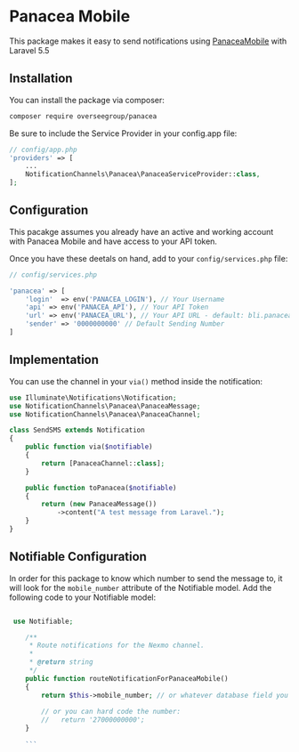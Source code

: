 # Panacea Mobile
This package makes it easy to send notifications using [PanaceaMobile](https://www.panaceamobile.com/) with Laravel 5.5

## Installation

You can install the package via composer:

```bash
composer require overseegroup/panacea
```

Be sure to include the Service Provider in your config.app file:
```php
// config/app.php
'providers' => [
    ...
    NotificationChannels\Panacea\PanaceaServiceProvider::class,
];
```


## Configuration

This pacakge assumes you already have an active and working account with Panacea Mobile and have access to your API token.

Once you have these deetals on hand, add to your `config/services.php` file:

```php
// config/services.php

'panacea' => [
    'login'  => env('PANACEA_LOGIN'), // Your Username
    'api' => env('PANACEA_API'), // Your API Token
    'url' => env('PANACEA_URL'), // Your API URL - default: bli.panaceamobile.com/json
    'sender' => '0000000000' // Default Sending Number
]
```

## Implementation

You can use the channel in your `via()` method inside the notification:

```php
use Illuminate\Notifications\Notification;
use NotificationChannels\Panacea\PanaceaMessage;
use NotificationChannels\Panacea\PanaceaChannel;

class SendSMS extends Notification
{
    public function via($notifiable)
    {
        return [PanaceaChannel::class];
    }

    public function toPanacea($notifiable)
    {
        return (new PanaceaMessage())
            ->content("A test message from Laravel.");
    }
}
```


## Notifiable Configuration

In order for this package to know which number to send the message to, it will look for the `mobile_number` attribute of the Notifiable model. Add the following code to your Notifiable model:

```php

 use Notifiable;

    /**
     * Route notifications for the Nexmo channel.
     *
     * @return string
     */
    public function routeNotificationForPanaceaMobile()
    {
        return $this->mobile_number; // or whatever database field you are storing the number field under
        
        // or you can hard code the number:
        //   return '27000000000';
    }
    
    ```
